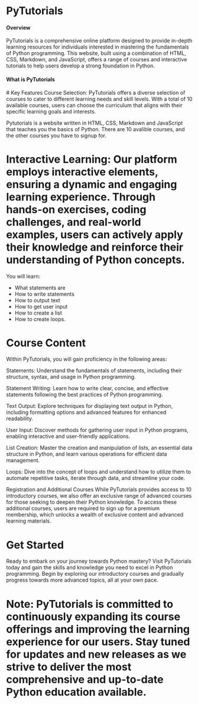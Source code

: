 # PyTutorials
 <h4>Overview</h4>
 PyTutorials is a comprehensive online platform designed to provide in-depth learning resources for individuals interested in mastering the fundamentals of Python programming. This website, built using a combination of HTML, CSS, Markdown, and JavaScript, offers a range of courses and interactive tutorials to help users develop a strong foundation in Python.

 <h4>What is PyTutorials</h4>
 # Key Features
 Course Selection: PyTutorials offers a diverse selection of courses to cater to different learning needs and skill levels. With a total of 10 available courses, users can choose the curriculum that aligns with their specific learning goals and interests.

 Pytutorials is a website written in HTML, CSS, Markdown and JavaScript that teaches you the basics of Python.
 There are 10 avalible courses, and the other courses you have to signup for.
 # Interactive Learning: Our platform employs interactive elements, ensuring a dynamic and engaging learning experience. Through hands-on exercises, coding challenges, and real-world examples, users can actively apply their knowledge and reinforce their understanding of Python concepts.

 You will learn:
 * What statements are
 * How to write statements
 * How to output text
 * How to get user input
 * How to create a list
 * How to create loops.
 # Course Content
 Within PyTutorials, you will gain proficiency in the following areas:

 Statements: Understand the fundamentals of statements, including their structure, syntax, and usage in Python programming.

 Statement Writing: Learn how to write clear, concise, and effective statements following the best practices of Python programming.

 Text Output: Explore techniques for displaying text output in Python, including formatting options and advanced features for enhanced readability.

 User Input: Discover methods for gathering user input in Python programs, enabling interactive and user-friendly applications.

 List Creation: Master the creation and manipulation of lists, an essential data structure in Python, and learn various operations for efficient data management.

 Loops: Dive into the concept of loops and understand how to utilize them to automate repetitive tasks, iterate through data, and streamline your code.

 Registration and Additional Courses
 While PyTutorials provides access to 10 introductory courses, we also offer an exclusive range of advanced courses for those seeking to deepen their Python knowledge. To access these additional courses, users are required to sign up for a premium membership, which unlocks a wealth of exclusive content and advanced learning materials.

 # Get Started
 Ready to embark on your journey towards Python mastery? Visit PyTutorials today and gain the skills and knowledge you need to excel in Python programming. Begin by exploring our introductory courses and gradually progress towards more advanced topics, all at your own pace.

 # Note: PyTutorials is committed to continuously expanding its course offerings and improving the learning experience for our users. Stay tuned for updates and new releases as we strive to deliver the most comprehensive and up-to-date Python education available.

